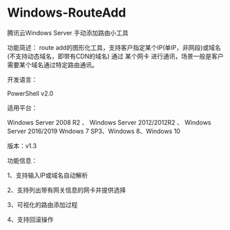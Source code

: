 # Windows-RouteAdd
腾讯云Windows Server 手动添加路由小工具

功能简述：
route add的图形化工具，支持客户指定某个IP(单IP，非网段)或域名(不支持动态域名，即带有CDN的域名) 通过 某个网卡 进行通讯，场景一般是客户需要某个域名通过特定路由通讯。

开发语言：

PowerShell v2.0

适用平台：

Windows Server 2008 R2 、 Windows Server 2012/2012R2 、 Windows Server 2016/2019
Wndows 7 SP3、Windows 8、Windows 10

版本：v1.3

功能信息：

1、支持输入IP或域名自动解析

2、支持列出带有网关信息的网卡并提供选择

3、可视化的路由添加过程

4、支持回滚操作
